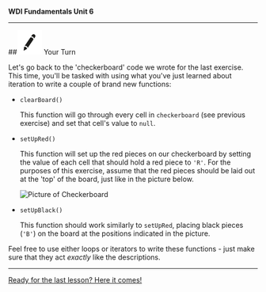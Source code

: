 **WDI Fundamentals Unit 6**

---

##![Your Turn](../assets/exercise.png) Your Turn

Let's go back to the 'checkerboard' code we wrote for the last exercise. This time, you'll be tasked with using what you've just learned about iteration to write a couple of brand new functions:

* `clearBoard()`

    This function will go through every cell in `checkerboard` (see previous exercise) and set that cell's value to `null`.

* `setUpRed()`

    This function will set up the red pieces on our checkerboard by setting the value of each cell that should hold a red piece to `'R'`. For the purposes of this exercise, assume that the red pieces should be laid out at the 'top' of the board, just like in the picture below.

    ![Picture of Checkerboard](http://www.maniacworld.com/Checkers/checkers.jpg)

* `setUpBlack()`

    This function should work similarly to `setUpRed`, placing black pieces (`'B'`) on the board at the positions indicated in the picture.

Feel free to use either loops or iterators to write these functions - just make sure that they act *exactly* like the descriptions.

---

[Ready for the last lesson? Here it comes!](08_lesson.md)
